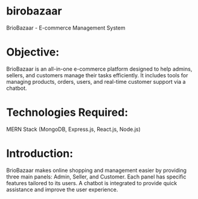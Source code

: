 # birobazaar
BrioBazaar - E-commerce Management System
# Objective:
BrioBazaar is an all-in-one e-commerce platform designed to help admins, sellers, and
customers manage their tasks efficiently. It includes tools for managing products, orders,
users, and real-time customer support via a chatbot.
# Technologies Required:
MERN Stack (MongoDB, Express.js, React.js, Node.js)
# Introduction:
BrioBazaar makes online shopping and management easier by providing three main panels:
Admin, Seller, and Customer. Each panel has specific features tailored to its users. A chatbot
is integrated to provide quick assistance and improve the user experience.

